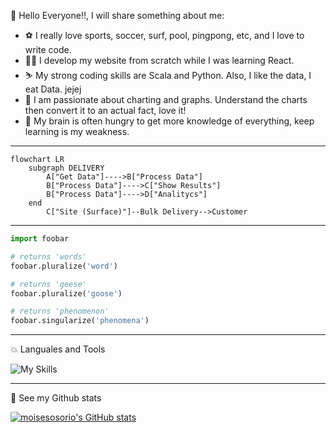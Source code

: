 👋 Hello Everyone!!, I will share something about me:

- :soccer: I really love sports, soccer, surf, pool, pingpong, etc, and I love to write code.
- :surfing_man: I develop my website from scratch while I was learning React.
- :skier: My strong coding skills are Scala and Python. Also, I like the data, I eat Data. jejej
- :crossed_fingers: I am passionate about charting and graphs. Understand the charts then convert it to an actual fact, love it!
- :brain: My brain is often hungry to get more knowledge of everything, keep learning is my weakness.

---

```mermaid
flowchart LR
    subgraph DELIVERY
        A["Get Data"]---->B["Process Data"]
        B["Process Data"]---->C["Show Results"]
        B["Process Data"]---->D["Analitycs"]
    end
        C["Site (Surface)"]--Bulk Delivery-->Customer
```

---

```python
import foobar

# returns 'words'
foobar.pluralize('word')

# returns 'geese'
foobar.pluralize('goose')

# returns 'phenomenon'
foobar.singularize('phenomena')
```

---
 :boom: Languales and Tools

![My Skills](https://skills.thijs.gg/icons?i=py,idea,kubernetes,git,postgres,scala,js,html,docker,angular)

---
:muscle: See my Github stats

[![moisesosorio's GitHub stats](https://github-readme-stats.vercel.app/api?username=moisesosorio&count_private=true&show_icons=true&theme=transparent)](https://github.com/moisesosorio/github-readme-stats)
